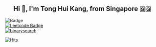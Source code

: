 <h2 align="center">Hi 👋, I'm Tong Hui Kang, from Singapore 🇸🇬</h2>

![Badge](https://cp-logo.vercel.app/codeforces/huikang)
<br>
[![Leetcode Badge](https://img.shields.io/badge/Leetcode-2531-GREEN.svg)](https://leetcode.com/tonghuikang/)
<br>
[![binarysearch](https://binarysearch.com/api/shields/huikang)](https://binarysearch.com/@/huikang)
<br>

[![Hits](https://hits.seeyoufarm.com/api/count/incr/badge.svg?url=https%3A%2F%2Fgithub.com%2Ftonghuikang&count_bg=%236E151C&title_bg=%23555555&icon=&icon_color=%23E7E7E7&title=hits&edge_flat=true)](https://hits.seeyoufarm.com)


